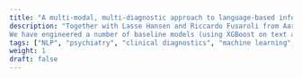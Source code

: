 ```yaml
---
title: "A multi-modal, multi-diagnostic approach to language-based inference of mental disorders"
description: "Together with Lasse Hansen and Riccardo Fusaroli from Aarhus University, I am working on developing text-, audio-, and combined text-and-audio models for language-based inference of psychiatric disorders in a multimodal and multiclass settings.  \n 
We have engineered a number of baseline models (using XGBoost on text and audio features) as well as transformers-based architectures, and trained them to predict clinical diagnoses for a cohort of individuals diagnosed with ASD, schizophrenia or major depressive disorders and matched controls. In our forthcoming manuscript, we show that  performance in multiclass settings decreases significantly compared to binary (diagnosis vs. control) prediction problems, highlighting the need for more research (and larger datasets!) aimed at improving the specificity and the real-world clinical utility of language- and voice-based diagnostic approaches.  \n We also show that ensemble approaches (text + audio) can improve specificity in multiclass settings, efficiently leveraging information from multiple modalities at a low computational cost. \n"
tags: ["NLP", "psychiatry", "clinical diagnostics", "machine learning", "language"]
weight: 1
draft: false
---
```

